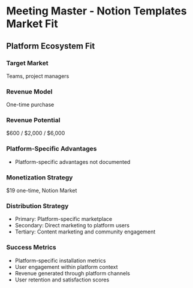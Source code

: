 # Meeting Master - Notion Templates Market Fit

## Platform Ecosystem Fit

### Target Market
Teams, project managers

### Revenue Model
One-time purchase

### Revenue Potential
$600 / $2,000 / $6,000

### Platform-Specific Advantages
- Platform-specific advantages not documented

### Monetization Strategy
$19 one-time, Notion Market

### Distribution Strategy
- Primary: Platform-specific marketplace
- Secondary: Direct marketing to platform users
- Tertiary: Content marketing and community engagement

### Success Metrics
- Platform-specific installation metrics
- User engagement within platform context
- Revenue generated through platform channels
- User retention and satisfaction scores
